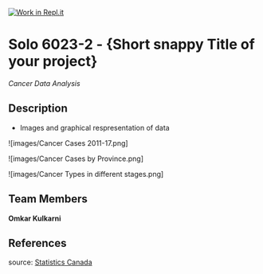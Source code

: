 [![Work in Repl.it](https://classroom.github.com/assets/work-in-replit-14baed9a392b3a25080506f3b7b6d57f295ec2978f6f33ec97e36a161684cbe9.svg)](https://classroom.github.com/online_ide?assignment_repo_id=313440&assignment_repo_type=GroupAssignmentRepo)
# Solo 6023-2 - {Short snappy Title of your project}

*Cancer Data Analysis*

## Description
 - Images and graphical respresentation of data

![images/Cancer Cases 2011-17.png]

![images/Cancer Cases by Province.png]

![images/Cancer Types in different stages.png]


## Team Members

**Omkar Kulkarni**

## References
source: [Statistics Canada](https://open.canada.ca/data/en/dataset/bc5becae-2a29-49ba-80ea-7f6ae6708d04)